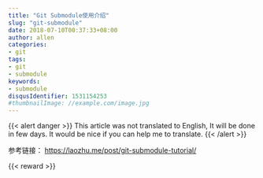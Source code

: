 ```yaml
---
title: "Git Submodule使用介绍"
slug: "git-submodule"
date: 2018-07-10T00:37:33+08:00
author: allen
categories:
- git
tags:
- git
- submodule
keywords:
- submodule
disqusIdentifier: 1531154253
#thumbnailImage: //example.com/image.jpg
---
```


{{< alert danger >}}
  This article was not translated to English, It will be done in few days. It would be nice if you can help me to translate.
{{< /alert >}}

参考链接： https://laozhu.me/post/git-submodule-tutorial/
<!--more-->

{{< reward >}}
